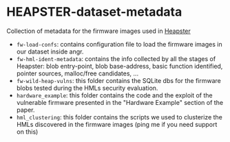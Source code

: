 # HEAPSTER-dataset-metadata
Collection of metadata for the firmware images used in [Heapster](https://github.com/ucsb-seclab/heapster)

* `fw-load-confs`: contains configuration file to load the firmware images in our dataset inside angr.
* `fw-hml-ident-metadata`: contains the info collected by all the stages of Heapster: blob entry-point, blob base-address, basic function identified, pointer sources, malloc/free candidates, ...
* `fw-wild-heap-vulns`: this folder contains the SQLite dbs for the firmware blobs tested during the HMLs security evaluation.
* `hardware_example`: this folder contains the code and the exploit of the vulnerable firmware presented in the "Hardware Example" section of the paper.
* `hml_clustering`: this folder contains the scripts we used to clusterize the HMLs discovered in the firmware images (ping me if you need support on this)
